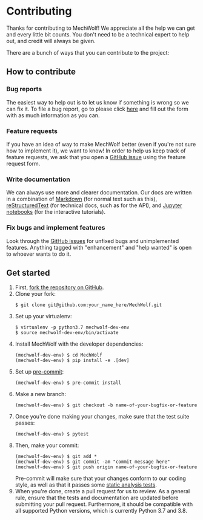 # Contributing

Thanks for contributing to MechWolf!
We appreciate all the help we can get and every little bit counts.
You don't need to be a technical expert to help out, and credit will always be given.

There are a bunch of ways that you can contribute to the project:

## How to contribute

### Bug reports

The easiest way to help out is to let us know if something is wrong so we can fix it.
To file a bug report, go to please click [here](https://github.com/Benjamin-Lee/MechWolf/issues/new?assignees=&labels=bug&template=bug_report.md&title=) and fill out the form with as much information as you can.

### Feature requests

If you have an idea of way to make MechWolf better (even if you're not sure how to implement it), we want to know!
In order to help us keep track of feature requests, we ask that you open a [GitHub issue](https://github.com/Benjamin-Lee/MechWolf/issues/new?assignees=&labels=&template=feature_request.md&title=) using the feature request form.

### Write documentation

We can always use more and clearer documentation.
Our docs are written in a combination of [Markdown](https://commonmark.org/help/) (for normal text such as this), [reStructuredText](http://www.sphinx-doc.org/en/master/usage/restructuredtext/basics.html) (for technical docs, such as for the API), and [Jupyter notebooks](https://jupyter-notebook.readthedocs.io/en/stable/) (for the interactive tutorials).

### Fix bugs and implement features

Look through the [GitHub issues](https://github.com/Benjamin-Lee/MechWolf/issues/) for unfixed bugs and unimplemented features.
Anything tagged with "enhancement" and "help wanted" is open to whoever wants to do it.

## Get started

1. First, [fork the repository on GitHub](https://github.com/Benjamin-Lee/MechWolf).
1. Clone your fork:
    ```
    $ git clone git@github.com:your_name_here/MechWolf.git
    ```
1. Set up your virtualenv:
    ```
    $ virtualenv -p python3.7 mechwolf-dev-env
    $ source mechwolf-dev-env/bin/activate
    ```
1. Install MechWolf with the developer dependencies:
    ```
    (mechwolf-dev-env) $ cd MechWolf
    (mechwolf-dev-env) $ pip install -e .[dev]
    ```
1. Set up [pre-commit](https://pre-commit.com/):
    ```
    (mechwolf-dev-env) $ pre-commit install
    ```
1. Make a new branch:
    ```
    (mechwolf-dev-env) $ git checkout -b name-of-your-bugfix-or-feature
    ```
1. Once you're done making your changes, make sure that the test suite passes:
    ```
    (mechwolf-dev-env) $ pytest
    ```
1. Then, make your commit:
    ```
    (mechwolf-dev-env) $ git add *
    (mechwolf-dev-env) $ git commit -am "commit message here"
    (mechwolf-dev-env) $ git push origin name-of-your-bugfix-or-feature
    ```
    Pre-commit will make sure that your changes conform to our coding style, as well as that it passes some [static analysis tests](http://flake8.pycqa.org/en/latest/).
1. When you're done, create a pull request for us to review.
    As a general rule, ensure that the tests and documentation are updated before submitting your pull request.
    Furthermore, it should be compatible with all supported Python versions, which is currently Python 3.7 and 3.8.
